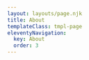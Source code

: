 ```yaml
---
layout: layouts/page.njk
title: About
templateClass: tmpl-page
eleventyNavigation:
  key: About
  order: 3
---
```


